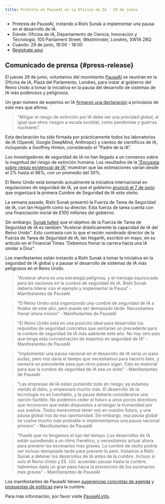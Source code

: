 ```yaml
---
title: Protesta de PauseAI en la Oficina de IA - 29 de junio
---
```


 <!-- fin de metadatos de frontmatter, las rayas anteriores deben permanecer -->

- Protesta de PauseAI, instando a Rishi Sunak a implementar una pausa en el desarrollo de IA.
- Dónde: Oficina de IA, Departamento de Ciencia, Innovación y Tecnología, 100 Parliament Street, Westminster, Londres, SW1A 2BQ
- Cuándo: 29 de junio, 16:00 - 18:00
- [Regístrate aquí](https://forms.gle/t1FvzqaEBmZuBuXS7)

## Comunicado de prensa {#press-release}

El jueves 29 de junio, voluntarios del movimiento [PauseAI](http://pauseai.info) se reunirán en la Oficina de IA, Plaza del Parlamento, Londres, para instar al gobierno del Reino Unido a tomar la iniciativa en la pausa del desarrollo de sistemas de IA más poderosos y peligrosos.

Un gran número de expertos en IA [firmaron una declaración](https://www.safe.ai/statement-on-ai-risk) a principios de este mes que afirma:

> "Mitigar el riesgo de extinción por IA debe ser una prioridad global, al igual que otros riesgos a escala societal, como pandemias y guerras nucleares".

Esta declaración ha sido firmada por prácticamente todos los laboratorios de IA (OpenAI, Google DeepMind, Anthropic) y cientos de científicos de IA, incluyendo a Geoffrey Hinton, considerado el "Padre de la IA".

Los investigadores de seguridad de IA no han llegado a un consenso sobre la magnitud del riesgo de extinción humana.
Los resultados de la ["Encuesta sobre riesgo existencial de IA"](https://forum.effectivealtruism.org/posts/8CM9vZ2nnQsWJNsHx/existential-risk-from-ai-survey-results) muestran que las estimaciones varían desde el 2% hasta el 98%, con un promedio del 30%.

El Reino Unido está tomando actualmente la iniciativa internacional en regulaciones de seguridad de IA, ya que el gobierno [anunció el 7 de junio](https://www.gov.uk/government/news/uk-to-host-first-global-summit-on-artificial-intelligence) que organizará la primera Cumbre de Seguridad de IA este otoño.

La semana pasada, Rishi Sunak presentó la Fuerza de Tarea de Seguridad de IA, con Ian Hogarth como su director.
Esta fuerza de tarea cuenta con una financiación inicial de £100 millones del gobierno.

Sin embargo, [Sunak tuiteó](https://twitter.com/RishiSunak/status/1670355987457294337) que el objetivo de la Fuerza de Tarea de Seguridad de IA es también "Acelerar drásticamente la capacidad de IA del Reino Unido".
Esto contrasta con lo que el recién nombrado director de la Fuerza de Tarea de Seguridad de IA, Ian Hogarth, escribió en mayo, en su artículo en el Financial Times "Debemos frenar la carrera hacia una IA similar a Dios".

Los manifestantes están instando a Rishi Sunak a tomar la iniciativa en la seguridad de IA global y a pausar el desarrollo de sistemas de IA más peligrosos en el Reino Unido.

> "Acelerar ahora es una estrategia peligrosa, y el mensaje equivocado para las naciones en la cumbre de seguridad de IA. Rishi Sunak debería liderar con el ejemplo y implementar la Pausa" - Manifestantes de PauseAI

> "El Reino Unido está organizando una cumbre de seguridad de IA a finales de este año, pero puede ser demasiado tarde. Necesitamos frenar ahora mismo" - Manifestantes de PauseAI

> "El Reino Unido está en una posición ideal para desarrollar los requisitos de seguridad concretos que sentarían un precedente para la cumbre de seguridad de IA más adelante este año. No hay otro país que tenga esta concentración de expertos en seguridad de IA" - Manifestantes de PauseAI

> "Implementar una pausa nacional en el desarrollo de IA sería un paso audaz, pero nos daría el tiempo que necesitamos para hacerlo bien, y sentaría un precedente para que otros países sigan. Esto es esencial para que la cumbre de seguridad de IA sea un éxito" - Manifestantes de PauseAI

> "Las empresas de IA están poniendo todo en riesgo; ya estamos viendo el daño, y empeorará mucho más. El desarrollo de la tecnología no es inevitable, y la pausa debería considerarse una opción factible. No podemos ceder el futuro a unos pocos directivos que reconocen que están dispuestos a arriesgar la humanidad por sus sueños. Todos merecemos tener voz en nuestro futuro, y una pausa global nos da esa oportunidad. Sin embargo, esa pausa global se vuelve mucho más probable si implementamos una pausa nacional primero" - Manifestantes de PauseAI

> "Puede que no tengamos el lujo del tiempo. Los desarrollos de IA están sucediendo a un ritmo frenético, y necesitamos actuar ahora para prevenir los escenarios más graves. La cumbre de otoño podría ser incluso demasiado tarde para prevenir lo peor. Instamos a Rishi Sunak a detener los desarrollos de IA antes de la cumbre. Incluso si solo el Reino Unido y EE. UU. acuerdan pausar hasta la cumbre, habremos dado un gran paso hacia la prevención de los escenarios más graves" - Manifestantes de PauseAI

Los manifestantes de PauseAI tienen [sugerencias concretas de agenda](/summit) y [propuestas de políticas](/proposal) para la cumbre.

Para más información, por favor visite [PauseAI.info](http://pauseai.info).
